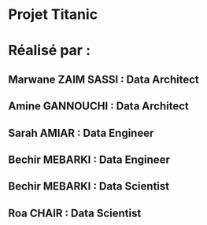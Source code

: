 # Projet Titanic

# Réalisé par : 

## Marwane ZAIM SASSI : Data Architect
## Amine GANNOUCHI : Data Architect

## Sarah AMIAR : Data Engineer
## Bechir MEBARKI : Data Engineer

## Bechir MEBARKI : Data Scientist
## Roa CHAIR : Data Scientist
